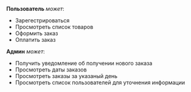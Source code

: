 **Пользователь** *может*:
- Зарегестрироваться
- Просмотреть список товаров
- Оформить заказ
- Оплатить заказ 

**Админ** *может*:
- Получить уведомление об получении нового заказа
- Просмотреть даты заказов
- Просмотреть заказы за указаный день
- Просмотреть список пользователей для уточнения информации